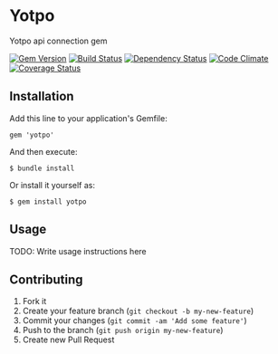 # Yotpo

Yotpo api connection gem

[gem]: http://rubygems.org/gems/yotpo
[travis]: http://travis-ci.org/YotpoLtd/yotpo-ruby
[gemnasium]: https://gemnasium.com/YotpoLtd/yotpo-ruby
[codeclimate]: https://codeclimate.com/github/YotpoLtd/yotpo-ruby
[coveralls]: https://coveralls.io/r/YotpoLtd/yotpo-ruby

[![Gem Version](https://badge.fury.io/rb/yotpo.png)][gem]
[![Build Status](https://secure.travis-ci.org/YotpoLtd/yotpo-ruby.png?branch=master)][travis]
[![Dependency Status](https://gemnasium.com/YotpoLtd/yotpo-ruby.png?travis)][gemnasium]
[![Code Climate](https://codeclimate.com/github/YotpoLtd/yotpo-ruby.png)][codeclimate]
[![Coverage Status](https://coveralls.io/repos/YotpoLtd/yotpo-ruby/badge.png?branch=master)][coveralls]

## Installation

Add this line to your application's Gemfile:

    gem 'yotpo'

And then execute:

    $ bundle install

Or install it yourself as:

    $ gem install yotpo

## Usage

TODO: Write usage instructions here

## Contributing

1. Fork it
2. Create your feature branch (`git checkout -b my-new-feature`)
3. Commit your changes (`git commit -am 'Add some feature'`)
4. Push to the branch (`git push origin my-new-feature`)
5. Create new Pull Request
